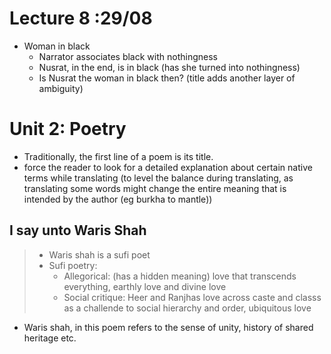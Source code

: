 # Lecture 8 :29/08

- Woman in black
  - Narrator associates black with nothingness
  - Nusrat, in the end, is in black (has she turned into nothingness)
  - Is Nusrat the woman in black then? (title adds another layer of ambiguity)



# Unit 2: Poetry

- Traditionally, the first line of a poem is its title.
- force the reader to look for a detailed explanation about certain native terms while translating (to level the balance during translating, as translating some words might change the entire meaning  that is intended by the author (eg burkha to mantle))

## I say unto Waris Shah

> - Waris shah is a sufi poet
> - Sufi poetry:
>   - Allegorical: (has a hidden meaning) love that transcends everything, earthly love and divine love
>   - Social critique: Heer and Ranjhas love across caste and classs as a challende to social hierarchy and order, ubiquitous love 

- Waris shah, in this poem refers to the sense of unity, history of shared heritage etc.